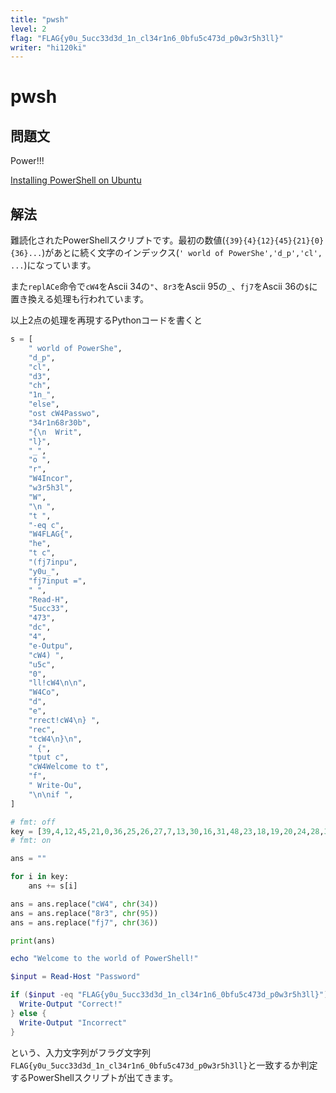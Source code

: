 ```yaml
---
title: "pwsh"
level: 2
flag: "FLAG{y0u_5ucc33d3d_1n_cl34r1n6_0bfu5c473d_p0w3r5h3ll}"
writer: "hi120ki"
---
```


# pwsh

## 問題文

Power!!!

[Installing PowerShell on Ubuntu](https://docs.microsoft.com/en-us/powershell/scripting/install/install-ubuntu?view=powershell-7.1#installation-via-package-repository)

## 解法

難読化されたPowerShellスクリプトです。最初の数値(`{39}{4}{12}{45}{21}{0}{36}...`)があとに続く文字のインデックス(`' world of PowerShe','d_p','cl', ...`)になっています。

また`replACe`命令で`cW4`をAscii 34の`"`、`8r3`をAscii 95の`_`、`fj7`をAscii 36の`$`に置き換える処理も行われています。

以上2点の処理を再現するPythonコードを書くと

```python
s = [
    " world of PowerShe",
    "d_p",
    "cl",
    "d3",
    "ch",
    "1n_",
    "else",
    "ost cW4Passwo",
    "34r1n68r30b",
    "{\n  Writ",
    "l}",
    "_",
    "o ",
    "r",
    "W4Incor",
    "w3r5h3l",
    "W",
    "\n ",
    "t ",
    "-eq c",
    "W4FLAG{",
    "he",
    "t c",
    "(fj7inpu",
    "y0u_",
    "fj7input =",
    " ",
    "Read-H",
    "5ucc33",
    "473",
    "dc",
    "4",
    "e-Outpu",
    "cW4) ",
    "u5c",
    "0",
    "ll!cW4\n\n",
    "W4Co",
    "d",
    "e",
    "rrect!cW4\n} ",
    "rec",
    "tcW4\n}\n",
    " {",
    "tput c",
    "cW4Welcome to t",
    "f",
    " Write-Ou",
    "\n\nif ",
]

# fmt: off
key = [39,4,12,45,21,0,36,25,26,27,7,13,30,16,31,48,23,18,19,20,24,28,3,38,11,5,2,8,46,34,29,1,35,15,10,33,9,32,22,37,40,6,43,17,47,44,14,41,42]
# fmt: on

ans = ""

for i in key:
    ans += s[i]

ans = ans.replace("cW4", chr(34))
ans = ans.replace("8r3", chr(95))
ans = ans.replace("fj7", chr(36))

print(ans)
```

```powershell
echo "Welcome to the world of PowerShell!"

$input = Read-Host "Password"

if ($input -eq "FLAG{y0u_5ucc33d3d_1n_cl34r1n6_0bfu5c473d_p0w3r5h3ll}") {
  Write-Output "Correct!"
} else {
  Write-Output "Incorrect"
}
```

という、入力文字列がフラグ文字列`FLAG{y0u_5ucc33d3d_1n_cl34r1n6_0bfu5c473d_p0w3r5h3ll}`と一致するか判定するPowerShellスクリプトが出てきます。
